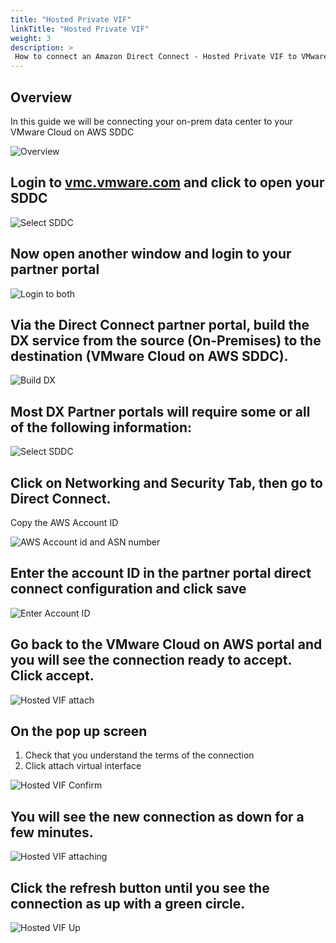 ```yaml
---
title: "Hosted Private VIF"
linkTitle: "Hosted Private VIF"
weight: 3
description: >
 How to connect an Amazon Direct Connect - Hosted Private VIF to VMware Cloud on AWS 
---
```


## Overview

In this guide we will be connecting your on-prem data center to your VMware Cloud on AWS SDDC

![Overview](https://vmc-onboarding-images.s3-us-west-2.amazonaws.com/2.Connect-SDDC/direct-connect/hosted-private-vif/overview.png)

## Login to [vmc.vmware.com](https://vmc.vmware.com) and click to open your SDDC

![Select SDDC](https://vmc-onboarding-images.s3-us-west-2.amazonaws.com/2.Connect-SDDC/direct-connect/hosted-private-vif/selectsddc.png)

## Now open another window and login to your partner portal

![Login to both](https://vmc-onboarding-images.s3-us-west-2.amazonaws.com/2.Connect-SDDC/direct-connect/hosted-private-vif/logintoboth.png)

## Via the Direct Connect partner portal, build the DX service from the source (On-Premises) to the destination (VMware Cloud on AWS SDDC).  

![Build DX](https://vmc-onboarding-images.s3-us-west-2.amazonaws.com/2.Connect-SDDC/direct-connect/hosted-private-vif/builddx.png)

## Most DX Partner portals will require some or all of the following information:

![Select SDDC](https://vmc-onboarding-images.s3-us-west-2.amazonaws.com/2.Connect-SDDC/direct-connect/hosted-private-vif/configurepartnerdx.png)

## Click on Networking and Security Tab, then go to Direct Connect. 

Copy the AWS Account ID 

![AWS Account id and ASN number](https://vmc-onboarding-images.s3-us-west-2.amazonaws.com/2.Connect-SDDC/direct-connect/hosted-private-vif/awsaccountid.jpg)

## Enter the account ID in the partner portal direct connect configuration and click save

![Enter Account ID](https://vmc-onboarding-images.s3-us-west-2.amazonaws.com/2.Connect-SDDC/direct-connect/hosted-private-vif/pasteaccountid.jpg)

## Go back to the VMware Cloud on AWS portal and you will see the connection ready to accept. Click accept. 

![Hosted VIF attach](https://vmc-onboarding-images.s3-us-west-2.amazonaws.com/2.Connect-SDDC/direct-connect/hosted-private-vif/hostedvifattach.png)

## On the pop up screen 
1. Check that you understand the terms of the connection
2. Click attach virtual interface

![Hosted VIF Confirm](https://vmc-onboarding-images.s3-us-west-2.amazonaws.com/2.Connect-SDDC/direct-connect/hosted-private-vif/hostedvifconfirm.png)

## You will see the new connection as down for a few minutes. 

![Hosted VIF attaching](https://vmc-onboarding-images.s3-us-west-2.amazonaws.com/2.Connect-SDDC/direct-connect/hosted-private-vif/hostedvifattaching.png)

## Click the refresh button until you see the connection as up with a green circle. 

![Hosted VIF Up](https://vmc-onboarding-images.s3-us-west-2.amazonaws.com/2.Connect-SDDC/direct-connect/hosted-private-vif/hostedvifup.png)